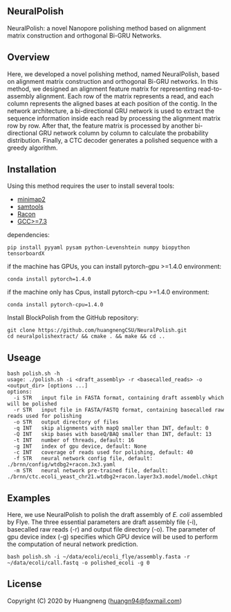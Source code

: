 ## NeuralPolish ##
NeuralPolish: a novel Nanopore polishing method based on alignment matrix construction and orthogonal Bi-GRU Networks.

## Overview ##
Here, we developed a novel polishing method, named NeuralPolish, based on alignment matrix construction and orthogonal Bi-GRU networks. In this method, we designed an alignment feature matrix for representing read-to-assembly alignment. Each row of the matrix represents a read, and each column represents the aligned bases at each position of the contig. In the network architecture, a bi-directional GRU network is used to extract the sequence information inside each read by processing the alignment matrix row by row. After that, the feature matrix is processed by another bi-directional GRU network column by column to calculate the probability distribution. Finally, a CTC decoder generates a polished sequence with a greedy algorithm.

## Installation ##
Using this method requires the user to install several tools:
- [minimap2](https://github.com/lh3/minimap2)
- [samtools](https://github.com/samtools/samtools)
- [Racon](https://github.com/isovic/racon)
- [GCC>=7.3](http://gcc.gnu.org/releases.html)

dependencies:
```
pip install pyyaml pysam python-Levenshtein numpy biopython tensorboardX
```

if the machine has GPUs, you can install pytorch-gpu >=1.4.0 environment:
```
conda install pytorch=1.4.0
```

if the machine only has Cpus, install pytorch-cpu >=1.4.0 environment:
```
conda install pytorch-cpu=1.4.0
```

Install BlockPolish from the GitHub repository:
```
git clone https://github.com/huangnengCSU/NeuralPolish.git
cd neuralpolishextract/ && cmake . && make && cd ..
```

## Useage ##
```
bash polish.sh -h
usage: ./polish.sh -i <draft_assembly> -r <basecalled_reads> -o <output_dir> [options ...]
options:
  -i STR   input file in FASTA format, containing draft assembly which will be polished
  -r STR   input file in FASTA/FASTQ format, containing basecalled raw reads used for polishing
  -o STR   output directory of files
  -q INT   skip alignments with mapQ smaller than INT, default: 0
  -Q INT   skip bases with baseQ/BAQ smaller than INT, default: 13
  -t INT   number of threads, default: 16
  -g INT   index of gpu device, default: None
  -c INT   coverage of reads used for polishing, default: 40
  -f STR   neural network config file, default: ./brnn/config/wtdbg2+racon.3x3.yaml
  -m STR   neural network pre-trained file, default: ./brnn/ctc.ecoli_yeast_chr21.wtdbg2+racon.layer3x3.model/model.chkpt
```

## Examples ##
Here, we use NeuralPolish to polish the draft assembly of *E. coli* assembled by Flye. The three essential parameters are draft assembly file (-i), basecalled raw reads (-r) and output file directory (-o). The parameter of gpu device index (-g) specifies which GPU device will be used to perform the computation of neural network prediction.
```
bash polish.sh -i ~/data/ecoli/ecoli_flye/assembly.fasta -r ~/data/ecoli/call.fastq -o polished_ecoli -g 0
```

## License ##
Copyright (C) 2020 by Huangneng (huangn94@foxmail.com)


